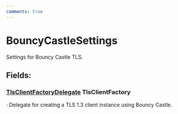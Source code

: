 ```yaml
---
comments: true
---
```

# BouncyCastleSettings

Settings for Bouncy Castle TLS. 

## **Fields**:
### **[TlsClientFactoryDelegate](TlsClientFactoryDelegate.md) TlsClientFactory**
: Delegate for creating a TLS 1.3 client instance using Bouncy Castle. 